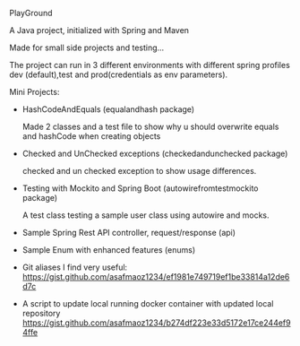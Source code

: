 PlayGround

A Java project, initialized with Spring and Maven

Made for small side projects and testing...

The project can run in 3 different environments with different spring profiles
dev (default),test and prod(credentials as env parameters). 

Mini Projects:

- HashCodeAndEquals (equalandhash package)

	Made 2 classes and a test file to show why u should overwrite equals and hashCode
	when creating objects

- Checked and UnChecked exceptions (checkedandunchecked package)

	checked and un checked exception to show usage differences.
	
- Testing with Mockito and Spring Boot (autowirefromtestmockito package)

    A test class testing a sample user class using autowire and mocks.

- Sample Spring Rest API controller, request/response (api)

- Sample Enum with enhanced features (enums)

- Git aliases I find very useful:
https://gist.github.com/asafmaoz1234/ef1981e749719ef1be33814a12de6d7c

- A script to update local running docker container with updated local repository
https://gist.github.com/asafmaoz1234/b274df223e33d5172e17ce244ef94ffe

     